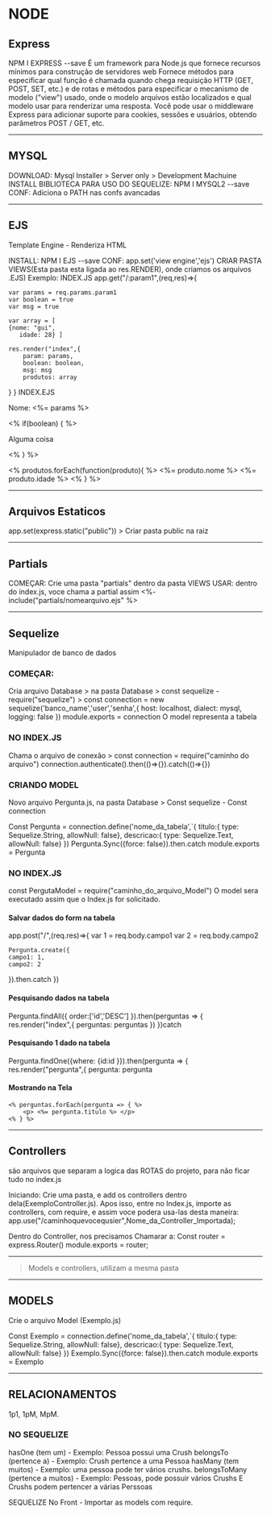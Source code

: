 # NODE

## Express

NPM I EXPRESS --save
É um framework para Node.js que fornece recursos mínimos para construção de servidores web
Fornece métodos para especificar qual função é chamada quando chega requisição HTTP (GET, POST, SET, etc.) e de rotas e métodos para especificar o mecanismo de modelo ("view") usado, onde o modelo arquivos estão localizados e qual modelo usar para renderizar uma resposta. Você pode usar o middleware Express para adicionar suporte para cookies, sessões e usuários, obtendo parâmetros POST / GET, etc.

------------------------------------------------------------------------------------------------------------------------
## MYSQL

DOWNLOAD: Mysql Installer > Server only > Development Machuine
INSTALL BIBLIOTECA PARA USO DO SEQUELIZE: NPM I MYSQL2 --save
CONF: Adiciona o PATH nas confs avancadas

------------------------------------------------------------------------------------------------------------------------
## EJS 
Template Engine - Renderiza HTML 

INSTALL: NPM I EJS --save
CONF: app.set('view  engine','ejs')
CRIAR PASTA VIEWS(Esta pasta esta ligada ao res.RENDER), onde criamos os arquivos .EJS)
Exemplo: 
INDEX.JS
app.get("/:param1",(req,res)=>{

	var params = req.params.param1
	var boolean = true
	var msg = true

	var array = [
	{nome: "gui",
       idade: 28} ]

	res.render("index",{
		param: params,
		boolean: boolean,
		msg: msg
		produtos: array
}
}
INDEX.EJS
<p>Nome: <%= params %></p>

<% if(boolean) { %>
	<p> Alguma coisa</p>
<% } %>

<% produtos.forEach(function(produto){ %>
	<%= produto.nome %>
	<%= produto.idade %>
<% } %>

------------------------------------------------------------------------------------------------------------------------
## Arquivos Estaticos 

app.set(express.static("public")) > Criar pasta public na raiz

------------------------------------------------------------------------------------------------------------------------
## Partials

COMEÇAR: Crie uma pasta "partials" dentro da pasta VIEWS 
USAR: dentro do index.js, voce chama a partial assim <%- include("partials/nomearquivo.ejs" %>

------------------------------------------------------------------------------------------------------------------------
## Sequelize

Manipulador de banco de dados

### COMEÇAR: 
Cria arquivo Database > na pasta Database > const sequelize - require("sequelize") > const connection = new sequelize('banco_name','user','senha',{
	host: localhost,
	dialect: mysql,
	logging: false
})
module.exports = connection
O model representa a tabela

### NO INDEX.JS 
Chama o arquivo de conexão > const connection = require("caminho do arquivo")
							connection.authenticate().then(()=>{}).catch(()=>{})


### CRIANDO MODEL
Novo arquivo Pergunta.js, na pasta Database > Const sequelize - Const connection

Const Pergunta = connection.define('nome_da_tabela',`{
	titulo:{
		type: Sequelize.String,
		allowNull: false},
	descricao:{
		type: Sequelize.Text,
		allowNull: false}
})
Pergunta.Sync({force: false}).then.catch
module.exports = Pergunta

### NO INDEX.JS
	
const PergutaModel = require("caminho_do_arquivo_Model")
O model sera executado assim que o Index.js for solicitado.

#### Salvar dados do form na tabela
app.post("/",(req.res)=>{
	var 1 = req.body.campo1
	var 2 = req.body.campo2
	
	Pergunta.create({
	campo1: 1,
	campo2: 2
}).then.catch
})

#### Pesquisando dados na tabela
Pergunta.findAll({ order:['id','DESC'] }).then(perguntas => {
	res.render("index",{
	perguntas: perguntas
})
})catch

#### Pesquisando 1 dado na tabela
Pergunta.findOne({where: {id:id }}).then(pergunta => {
	res.render("pergunta",{
	pergunta: pergunta

#### Mostrando na Tela
	<% perguntas.forEach(pergunta => { %>
		<p> <%= pergunta.titulo %> </p>
	<% } %>

------------------------------------------------------------------------------------------------------------
## Controllers 

são arquivos que separam a logica das ROTAS do projeto, para não ficar tudo no index.js

Iniciando: Crie uma pasta, e add os controllers dentro dela(ExemploController.js). Apos isso, entre no Index.js, importe as controllers,
com require, e assim voce podera usa-las desta maneira:
app.use("/caminhoquevocequsier",Nome_da_Controller_Importada);

Dentro do Controller, nos precisamos Chamarar a:
Const router = express.Router()
module.exports = router;


---------------------------------------------------------------------------------------------------------------

> Models e controllers, utilizam a mesma pasta

---------------------------------------------------------------------------------------------------------------

## MODELS 
Crie o arquivo Model (Exemplo.js)

Const Exemplo = connection.define('nome_da_tabela',`{
	titulo:{
		type: Sequelize.String,
		allowNull: false},
	descricao:{
		type: Sequelize.Text,
		allowNull: false}
})
Exemplo.Sync({force: false}).then.catch
module.exports = Exemplo


--------------------------------------------------------------------------------------------------------------------

## RELACIONAMENTOS 
1p1, 1pM, MpM.
		
### NO SEQUELIZE
hasOne (tem um) - Exemplo: Pessoa possui uma Crush
belongsTo (pertence a) - Exemplo: Crush pertence a uma Pessoa
hasMany (tem muitos) - Exemplo: uma pessoa pode ter vários crushs.
belongsToMany (pertence a muitos) - Exemplo: Pessoas, pode possuir vários Crushs E Crushs podem pertencer a várias Perssoas

SEQUELIZE No Front - Importar as models com require.
